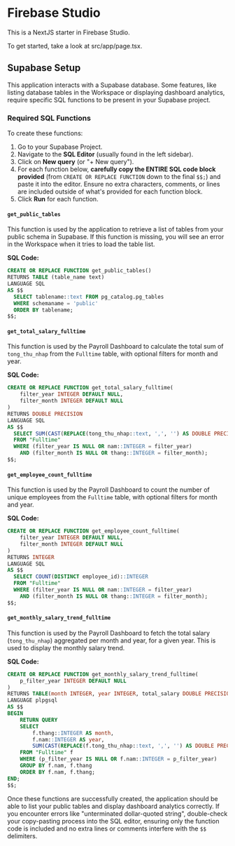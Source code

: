 
# Firebase Studio

This is a NextJS starter in Firebase Studio.

To get started, take a look at src/app/page.tsx.

## Supabase Setup

This application interacts with a Supabase database. Some features, like listing database tables in the Workspace or displaying dashboard analytics, require specific SQL functions to be present in your Supabase project.

### Required SQL Functions

To create these functions:

1.  Go to your Supabase Project.
2.  Navigate to the **SQL Editor** (usually found in the left sidebar).
3.  Click on **New query** (or "+ New query").
4.  For each function below, **carefully copy the ENTIRE SQL code block provided** (from `CREATE OR REPLACE FUNCTION` down to the final `$$;`) and paste it into the editor. Ensure no extra characters, comments, or lines are included outside of what's provided for each function block.
5.  Click **Run** for each function.

#### `get_public_tables`

This function is used by the application to retrieve a list of tables from your public schema in Supabase. If this function is missing, you will see an error in the Workspace when it tries to load the table list.

**SQL Code:**
```sql
CREATE OR REPLACE FUNCTION get_public_tables()
RETURNS TABLE (table_name text)
LANGUAGE SQL
AS $$
  SELECT tablename::text FROM pg_catalog.pg_tables
  WHERE schemaname = 'public'
  ORDER BY tablename;
$$;
```

#### `get_total_salary_fulltime`

This function is used by the Payroll Dashboard to calculate the total sum of `tong_thu_nhap` from the `Fulltime` table, with optional filters for month and year.

**SQL Code:**
```sql
CREATE OR REPLACE FUNCTION get_total_salary_fulltime(
    filter_year INTEGER DEFAULT NULL,
    filter_month INTEGER DEFAULT NULL
)
RETURNS DOUBLE PRECISION
LANGUAGE SQL
AS $$
  SELECT SUM(CAST(REPLACE(tong_thu_nhap::text, ',', '') AS DOUBLE PRECISION))
  FROM "Fulltime"
  WHERE (filter_year IS NULL OR nam::INTEGER = filter_year)
    AND (filter_month IS NULL OR thang::INTEGER = filter_month);
$$;
```

#### `get_employee_count_fulltime`

This function is used by the Payroll Dashboard to count the number of unique employees from the `Fulltime` table, with optional filters for month and year.

**SQL Code:**
```sql
CREATE OR REPLACE FUNCTION get_employee_count_fulltime(
    filter_year INTEGER DEFAULT NULL,
    filter_month INTEGER DEFAULT NULL
)
RETURNS INTEGER
LANGUAGE SQL
AS $$
  SELECT COUNT(DISTINCT employee_id)::INTEGER
  FROM "Fulltime"
  WHERE (filter_year IS NULL OR nam::INTEGER = filter_year)
    AND (filter_month IS NULL OR thang::INTEGER = filter_month);
$$;
```

#### `get_monthly_salary_trend_fulltime`

This function is used by the Payroll Dashboard to fetch the total salary (`tong_thu_nhap`) aggregated per month and year, for a given year. This is used to display the monthly salary trend.

**SQL Code:**
```sql
CREATE OR REPLACE FUNCTION get_monthly_salary_trend_fulltime(
    p_filter_year INTEGER DEFAULT NULL
)
RETURNS TABLE(month INTEGER, year INTEGER, total_salary DOUBLE PRECISION)
LANGUAGE plpgsql
AS $$
BEGIN
    RETURN QUERY
    SELECT
        f.thang::INTEGER AS month,
        f.nam::INTEGER AS year,
        SUM(CAST(REPLACE(f.tong_thu_nhap::text, ',', '') AS DOUBLE PRECISION)) AS total_salary
    FROM "Fulltime" f
    WHERE (p_filter_year IS NULL OR f.nam::INTEGER = p_filter_year)
    GROUP BY f.nam, f.thang
    ORDER BY f.nam, f.thang;
END;
$$;
```

Once these functions are successfully created, the application should be able to list your public tables and display dashboard analytics correctly. If you encounter errors like "unterminated dollar-quoted string", double-check your copy-pasting process into the SQL editor, ensuring only the function code is included and no extra lines or comments interfere with the `$$` delimiters.
